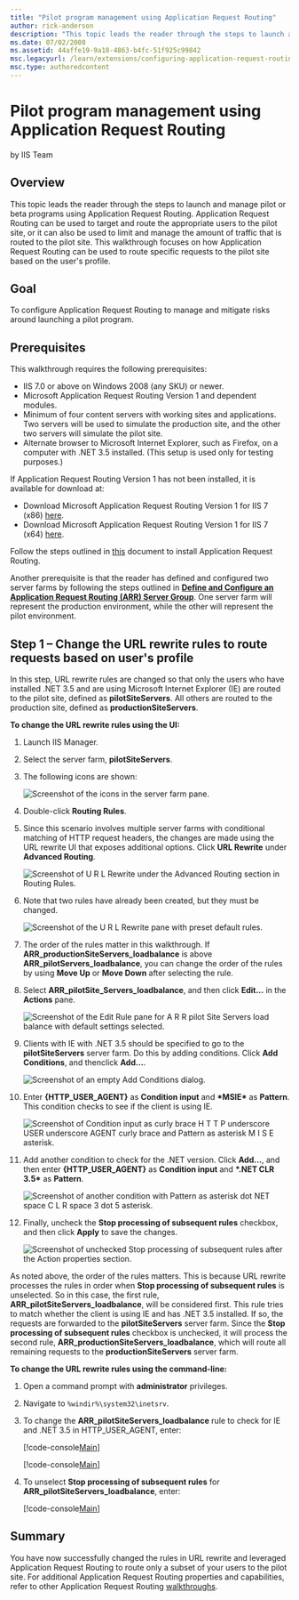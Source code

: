 ```yaml
---
title: "Pilot program management using Application Request Routing"
author: rick-anderson
description: "This topic leads the reader through the steps to launch and manage pilot or beta programs using Application Request Routing. Application Request Routing can..."
ms.date: 07/02/2008
ms.assetid: 44affe19-9a18-4863-b4fc-51f925c99842
msc.legacyurl: /learn/extensions/configuring-application-request-routing-arr/pilot-program-management-using-application-request-routing
msc.type: authoredcontent
---
```

# Pilot program management using Application Request Routing

by IIS Team

## Overview

This topic leads the reader through the steps to launch and manage pilot or beta programs using Application Request Routing. Application Request Routing can be used to target and route the appropriate users to the pilot site, or it can also be used to limit and manage the amount of traffic that is routed to the pilot site. This walkthrough focuses on how Application Request Routing can be used to route specific requests to the pilot site based on the user's profile.

## Goal

To configure Application Request Routing to manage and mitigate risks around launching a pilot program.

## Prerequisites

This walkthrough requires the following prerequisites:

- IIS 7.0 or above on Windows 2008 (any SKU) or newer.
- Microsoft Application Request Routing Version 1 and dependent modules.
- Minimum of four content servers with working sites and applications. Two servers will be used to simulate the production site, and the other two servers will simulate the pilot site.
- Alternate browser to Microsoft Internet Explorer, such as Firefox, on a computer with .NET 3.5 installed. (This setup is used only for testing purposes.)

If Application Request Routing Version 1 has not been installed, it is available for download at:

- Download Microsoft Application Request Routing Version 1 for IIS 7 (x86) [here](https://iis.net/downloads/default.aspx?tabid=34&amp;g=6&amp;i=1709).
- Download Microsoft Application Request Routing Version 1 for IIS 7 (x64) [here](https://iis.net/downloads/default.aspx?tabid=34&amp;g=6&amp;i=1712).

Follow the steps outlined in [this](../installing-application-request-routing-arr/install-application-request-routing.md) document to install Application Request Routing.

Another prerequisite is that the reader has defined and configured two server farms by following the steps outlined in **[Define and Configure an Application Request Routing (ARR) Server Group](define-and-configure-an-application-request-routing-server-farm.md)**. One server farm will represent the production environment, while the other will represent the pilot environment.

## Step 1 – Change the URL rewrite rules to route requests based on user's profile

In this step, URL rewrite rules are changed so that only the users who have installed .NET 3.5 and are using Microsoft Internet Explorer (IE) are routed to the pilot site, defined as **pilotSiteServers**. All others are routed to the production site, defined as **productionSiteServers**.

**To change the URL rewrite rules using the UI:** 

1. Launch IIS Manager.
2. Select the server farm, **pilotSiteServers**.
3. The following icons are shown:

    ![Screenshot of the icons in the server farm pane.](pilot-program-management-using-application-request-routing/_static/image1.jpg)
4. Double-click **Routing Rules**.
5. Since this scenario involves multiple server farms with conditional matching of HTTP request headers, the changes are made using the URL rewrite UI that exposes additional options. Click **URL Rewrite** under **Advanced Routing**.

    ![Screenshot of U R L Rewrite under the Advanced Routing section in Routing Rules.](pilot-program-management-using-application-request-routing/_static/image2.jpg)
6. Note that two rules have already been created, but they must be changed.

    ![Screenshot of the U R L Rewrite pane with preset default rules.](pilot-program-management-using-application-request-routing/_static/image4.jpg)
7. The order of the rules matter in this walkthrough. If **ARR\_productionSiteServers\_loadbalance** is above **ARR\_pilotServers\_loadbalance**, you can change the order of the rules by using **Move Up** or **Move Down** after selecting the rule.
8. Select **ARR\_pilotSite\_Servers\_loadbalance**, and then click **Edit...** in the **Actions** pane.

    ![Screenshot of the Edit Rule pane for A R R pilot Site Servers load balance with default settings selected.](pilot-program-management-using-application-request-routing/_static/image6.jpg)
9. Clients with IE with .NET 3.5 should be specified to go to the **pilotSiteServers** server farm. Do this by adding conditions. Click **Add Conditions**, and thenclick **Add...**.

    ![Screenshot of an empty Add Conditions dialog.](pilot-program-management-using-application-request-routing/_static/image8.jpg)
10. Enter **{HTTP\_USER\_AGENT}** as **Condition input** and __\*MSIE\*__ as **Pattern**. This condition checks to see if the client is using IE.

    ![Screenshot of Condition input as curly brace H T T P underscore USER underscore AGENT curly brace and Pattern as asterisk M I S E asterisk.](pilot-program-management-using-application-request-routing/_static/image10.jpg)
11. Add another condition to check for the .NET version. Click **Add...**, and then enter **{HTTP\_USER\_AGENT}** as **Condition input** and __\*.NET CLR 3.5\*__ as **Pattern**.

    ![Screenshot of another condition with Pattern as asterisk dot NET space C L R space 3 dot 5 asterisk.](pilot-program-management-using-application-request-routing/_static/image12.jpg)
12. Finally, uncheck the **Stop processing of subsequent rules** checkbox, and then click **Apply** to save the changes.

    ![Screenshot of unchecked Stop processing of subsequent rules after the Action properties section.](pilot-program-management-using-application-request-routing/_static/image14.jpg)

As noted above, the order of the rules matters. This is because URL rewrite processes the rules in order when **Stop processing of subsequent rules** is unselected. So in this case, the first rule, **ARR\_pilotSiteServers\_loadbalance**, will be considered first. This rule tries to match whether the client is using IE and has .NET 3.5 installed. If so, the requests are forwarded to the **pilotSiteServers** server farm. Since the **Stop processing of subsequent rules** checkbox is unchecked, it will process the second rule, **ARR\_productionSiteServers\_loadbalance**, which will route all remaining requests to the **productionSiteServers** server farm.

**To change the URL rewrite rules using the command-line:** 

1. Open a command prompt with **administrator** privileges.
2. Navigate to `%windir%\system32\inetsrv`.
3. To change the **ARR\_pilotSiteServers\_loadbalance** rule to check for IE and .NET 3.5 in HTTP\_USER\_AGENT, enter:

    [!code-console[Main](pilot-program-management-using-application-request-routing/samples/sample1.cmd)]

    [!code-console[Main](pilot-program-management-using-application-request-routing/samples/sample2.cmd)]
4. To unselect **Stop processing of subsequent rules** for **ARR\_pilotSiteServers\_loadbalance**, enter:

    [!code-console[Main](pilot-program-management-using-application-request-routing/samples/sample3.cmd)]

## Summary

You have now successfully changed the rules in URL rewrite and leveraged Application Request Routing to route only a subset of your users to the pilot site. For additional Application Request Routing properties and capabilities, refer to other Application Request Routing [walkthroughs](../planning-for-arr/using-the-application-request-routing-module.md).
